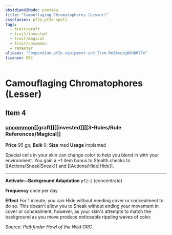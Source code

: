 ```yaml
---
obsidianUIMode: preview
title: "Camouflaging Chromatophores (Lesser)"
cssclasses: pf2e,pf2e-spell
tags:
  - trait/graft
  - trait/invested
  - trait/magical
  - trait/uncommon
  - remaster
aliases: "Compendium.pf2e.equipment-srd.Item.RmIA4czgAOH8Ml7e"
license: ORC
---
```

# Camouflaging Chromatophores (Lesser)
## Item 4
### [uncommon](uncommon.md "Uncommon Rarity Trait")[[graft]][[invested]][[3-Rules/Rule References/Magical]]


**Price** 95 gp; 
**Bulk** 0; **Size** med
**Usage** implanted

Special cells in your skin can change color to help you blend in with your environment. You gain a +1 item bonus to Stealth checks to [[Actions/Sneak|Sneak]] and [[Actions/Hide|Hide]].

* * *

**Activate—Background Adaptation** `pf2:2` (concentrate)

**Frequency** once per day

**Effect** For 1 minute, you can Hide without needing cover or concealment to do so. This doesn't allow you to Sneak without ending your movement in cover or concealment, however, as your skin's attempts to match the background as you move produce noticeable rippling waves of color.

*Source: Pathfinder Howl of the Wild*
*ORC*
